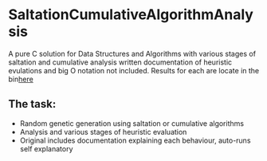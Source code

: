 # SaltationCumulativeAlgorithmAnalysis

<p>A pure C solution for Data Structures and Algorithms with various stages of saltation and cumulative analysis written documentation of heuristic evulations and big O notation not included. Results for each are locate in the bin<a href="https://github.com/fabianfranklinhuffstead/saltationCumulativeAlgorithmAnalysis/tree/master/bin">here</a></p>

<h2>The task: </h2>
<ul>
  <li>Random genetic generation using saltation or cumulative algorithms</li>
  <li>Analysis and various stages of heuristic evaluation</li>
  <li>Original includes documentation explaining each behaviour, auto-runs self explanatory</li>
</ul>
